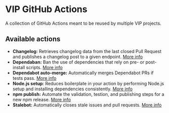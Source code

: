 # VIP GitHub Actions

A collection of GitHub Actions meant to be reused by multiple VIP projects.

## Available actions

- **Changelog:** Retrieves changelog data from the last closed Pull Request and publishes a changelog post to a given endpoint. [More info](changelog/README.md)
- **Dependaban:** Ban the use of dependencies that rely on pre- or post-install scripts. [More info](dependaban/README.md)
- **Dependabot auto-merge:** Automatically merges Dependabot PRs if tests pass. [More info](dependabot-auto-merge/README.md)
- **Node.js setup**: Reduces boilerplate in your action by performing Node.js setup and installing dependencies consistently. [More info](nodejs-setup/README.md)
- **npm publish:** Automate the validation, testion, and publishing steps for a new npm release. [More info](npm-publish/README.md)
- **Stalebot:** Automatically closes stale issues and pull requests. [More info](stale/README.md)
